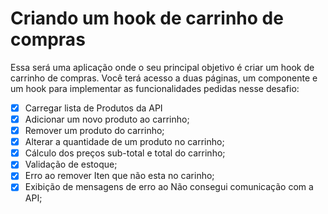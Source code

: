 # Criando um hook de carrinho de compras

Essa será uma aplicação onde o seu principal objetivo é criar um hook de carrinho de compras. Você terá acesso a duas páginas, um componente e um hook para implementar as funcionalidades pedidas nesse desafio:

- [x] Carregar lista de Produtos da API
- [x] Adicionar um novo produto ao carrinho;
- [x] Remover um produto do carrinho;
- [x] Alterar a quantidade de um produto no carrinho;
- [x] Cálculo dos preços sub-total e total do carrinho;
- [x] Validação de estoque;
- [x] Erro ao remover Iten que não esta no carinho;
- [x] Exibição de mensagens de erro ao Não consegui comunicação com a API;
